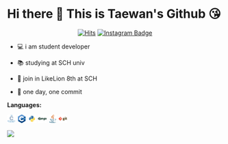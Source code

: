 # Hi there 👀 This is Taewan's Github 😘

 <div align=center>
	
  [![Hits](https://hits.seeyoufarm.com/api/count/incr/badge.svg?url=https%3A%2F%2Fgithub.com%2Fwwan13)](https://hits.seeyoufarm.com) [![Instagram Badge](https://img.shields.io/badge/Instagram-ff69b4?style=flat-square&logo=instagram&logoColor=white&link=https:https://www.instagram.com/_txxwxn/)](https://https://www.instagram.com/_txxwxn/)
	
  </div>
	
- 💻  i am student developer

- 📚  studying at SCH univ

- 🦁  join in LikeLion 8th at SCH

- 🙏  one day, one commit


**Languages:**

<code><img height="20" src="https://raw.githubusercontent.com/github/explore/80688e429a7d4ef2fca1e82350fe8e3517d3494d/topics/c/c.png"></code>
<code><img height="20" src="https://raw.githubusercontent.com/github/explore/80688e429a7d4ef2fca1e82350fe8e3517d3494d/topics/cpp/cpp.png"></code>
<code><img height="20" src="https://raw.githubusercontent.com/github/explore/80688e429a7d4ef2fca1e82350fe8e3517d3494d/topics/python/python.png"></code>
<code><img height="20" src="https://raw.githubusercontent.com/github/explore/80688e429a7d4ef2fca1e82350fe8e3517d3494d/topics/django/django.png"></code>
<code><img height="20" src="https://raw.githubusercontent.com/github/explore/80688e429a7d4ef2fca1e82350fe8e3517d3494d/topics/java/java.png"></code>
<code><img height="20" src="https://raw.githubusercontent.com/github/explore/80688e429a7d4ef2fca1e82350fe8e3517d3494d/topics/git/git.png"></code>



<img align="left" src="https://github-readme-stats.wwan13.vercel.app/api?username=wwan13&theme=vue&show_icons=true&hide_border=true" />


